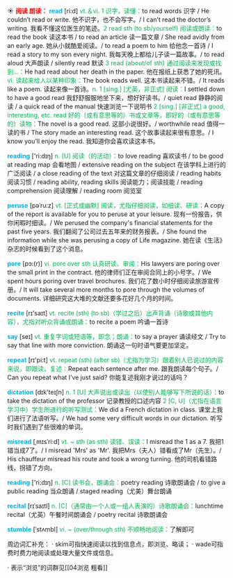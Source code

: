 ☀ <font color="red">**阅读 朗读：**</font>
<font color="sky blue">**read**</font> [ri:d] 
<font color="#00b050">vt.＆vi. 1 识字，读懂：</font>to read words 识字 / He couldn’t read or write. 他不识字，也不会写字。/ I can’t read the doctor’s writing. 我看不懂这位医生的笔迹。<font color="#00b050">2 read sth (to sb/yourself) 阅读或朗读：</font>to read the book 读这本书 / to read an article 读一篇文章 / She read avidly from an early age. 她从小就酷爱阅读。/ to read a poem to him 给他念一首诗 / I read a story to my son every night. 我每天晚上都给儿子读一篇故事。/ to read aloud 大声朗读 / silently read 默读 <font color="#00b050">3 read (about/of sth) 通过阅读来发现或找到…：</font>He had read about her death in the paper. 他在报纸上获悉了她的死讯。<font color="#00b050">vi. 读起来给人以某种印象：</font>The book reads well. 这本书读起来不错。/ It reads like a poem. 读起来像一首诗。<font color="#00b050">n. 1 [sing.] [尤英，非正式] 阅读：</font>I settled down to have a good read 我舒舒服服地坐下来，想好好读书。/ quiet read 静静的阅读 / a quick read of the manual 快速浏览一下说明书 <font color="#00b050">2 [sing.] [非正式] a good, interesting, etc. read 好的（或有意思等的）书或文章等，即好的（或有意思等的）读物：</font>The novel is a good read. 这部小说很好。/ worthwhile read 值得一读的书 / The story made an interesting read. 这个故事读起来很有意思。/ I know you’ll enjoy the read. 我知道你会喜欢读这本书。

<font color="sky blue">**reading**</font> ['ri:dɪŋ] 
<font color="#00b050">n. [U] 阅读（的活动）：</font>to love reading 喜欢读书 / to be good at reading map 会看地图 / extensive reading on the subject 在该学科上进行的广泛阅读 / a close reading of the text 对这篇文章的仔细阅读 / reading habits 阅读习惯 / reading ability, reading skills 阅读能力；阅读技能 / reading comprehension 阅读理解 / reading room 阅览室
           
<font color="sky blue">**peruse**</font> [pəˈru:z]
<font color="#00b050">vt. [正式或幽默] 阅读，尤指仔细阅读，如细读、研读：</font>A copy of the report is available for you to peruse at your leisure. 现有一份报告，供你闲暇时细读。/ We perused the company's financial statements for the past five years. 我们翻阅了公司过去五年来的财务报表。/ She found the information while she was perusing a copy of Life magazine. 她在读《生活》杂志的时候看到了这个消息。
           
<font color="sky blue">**pore**</font> [pɔ:(r)]
<font color="#00b050">vi. pore over sth 认真研读、审阅：</font>His lawyers are poring over the small print in the contract. 他的律师们正在审阅合同上的小号字。/ We spent hours poring over travel brochures. 我们花了数小时仔细阅读旅游宣传册。/ It will take several more months to pore through the volumes of documents. 详细研究这大堆的文献还要多花好几个月的时间。

<font color="sky blue">**recite**</font> [rɪ'saɪt] 
<font color="#00b050">vt. recite (sth) (to sb)（学过之后）出声背诵（诗歌或其他内容），尤指对听众背诵或朗诵：</font>to recite a poem 吟诵一首诗

<font color="sky blue">**say**</font> [seɪ] 
<font color="#00b050">vt. 重复字词或短语等，即念；朗诵：</font>to say a prayer 诵读经文 / Try to say that line with more conviction. 朗诵这一句时语气要更加坚定。

<font color="sky blue">**repeat**</font> [rɪ'pi:t] 
<font color="#00b050">vt. repeat (sth) (after sb)（尤指为学习）跟着别人已说过的内容来说，即跟读，复述：</font>Repeat each sentence after me. 跟我朗读每个句子。/ Can you repeat what I’ve just said? 你能复述我刚才说过的话吗？

<font color="sky blue">**dictation**</font> [dɪk'teɪʃn] 
<font color="#00b050">n. 1 [U] 大声说出或读出（以使别人能够写下所说的话）：</font>to take the dictation of the professor 记录教授的口述内容 <font color="#00b050">2 [C, U]（尤指在语言学习中）学生所进行的听写测试：</font>We did a French dictation in class. 课堂上我们进行了法语听写。/ We had some very difficult words in our dictation. 听写时我们遇到了些很难的单词。
           
<font color="sky blue">**misread**</font> [ˌmɪsˈri:d]
<font color="#00b050">vt. ~ sth (as sth) 读错、误读：</font>I misread the 1 as a 7. 我把1错当成7了。/ I misread 'Mrs' as 'Mr'. 我把Mrs（夫人）错看成了Mr（先生）。/ His chauffeur misread his route and took a wrong turning. 他的司机看错路线，拐错了方向。

<font color="sky blue">**reading**</font> ['ri:dɪŋ] 
<font color="#00b050">n. [C] 读书会，朗诵会：</font>poetry reading 诗歌朗诵会 / to give a public reading 当众朗诵 / staged reading（尤美）舞台朗诵
       
<font color="sky blue">**recital**</font> [rɪˈsaɪtl]
<font color="#00b050">n. [C]（通常由一个人或一组人表演的）诗歌朗诵会：</font>lunchtime recital（尤英）午餐时间朗诵会 / poetry recital 诗歌朗诵会

<font color="sky blue">**stumble**</font> [ˈstʌmbl]
<font color="#00b050">vi. ~ (over/through sth) 不顺畅地阅读：</font>了解即可

周边词汇补充：
· skim可指快速阅读以找到信息点，即浏览、略读；
· wade可指费时费力地阅读或处理大量文件或信息。

· 表示“浏览”的词群见[[04浏览 粗看]]
